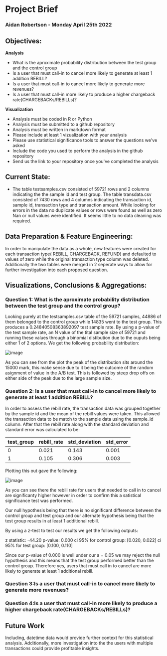 # **Project Brief**
### **Aidan Robertson      -     Monday April 25th 2022**
## **Objectives:**  
  **Analysis**

* What is the aproximate probability distribution between the test group and the control group
* Is a user that must call-in to cancel more likely to generate at least 1 addition REBILL?
* Is a user that must call-in to cancel more likely to generate more revenues?
* Is a user that must call-in more likely to produce a higher chargeback rate(CHARGEBACKs/REBILLs)?
 
 **Visualization**
* Analysis must be coded in R or Python
* Analysis must be submitted to a github repository
* Analysis must be written in markdown format
* Please include at least 1 vizualization with your analysis
* Please use statistical significance tools to answer the questions we've asked
* Include the code you used to perform the analysis in the github repository
* Send us the link to your repository once you've completed the analysis

## **Current State:**

* The table testsamples.csv consisted of 59721 rows and 2 columns indicating the the sample id and test group. The table transdata.csv consisted of 7430 rows and 4 columns indicating the transaction id, sample id, transaction type and transaction amount. While looking for errors in the data no duplicate values or rows were found as well as zero Nan or null values were identified. It seems little to no data cleaning was required.

## **Data Preparation & Feature Engineering:**
In order to manipulate the data as a whole, new features were created for each transaction type( REBILL, CHARGEBACK, REFUND) and defaulted to values of zero while the original transaction type column was deleted. Additionally the two tables were merged in 2 seperate ways to allow for further investigation into each proposed question.


## **Visualizations, Conclusions & Aggregations:**
### Question 1: What is the aproximate probability distribution between the test group and the control group?

Looking purely at the testsamples.csv table of the 59721 samples, 44886 of them belonged to the control group while 14835 went to the test group. This produces a 0.24840508363892097 test sample rate. By using a p-value of the test sample rate, an N value of the tital sample size of 59721 and running these values through a binomial distibution due to the ouputs being either 1 of 2 options. We get the following probability distribution:

![image](https://user-images.githubusercontent.com/54183001/165035402-6ae43359-76b1-4dee-a34c-5013d44991f8.png)

As you can see from the plot the peak of the distribution sits around the 15000 mark, this make sense due to it being the outcome of the random asignment of value in the A/B test. This is followed by steep drop offs on either side of the peak due to the large sample size.
### Question 2: Is a user that must call-in to cancel more likely to generate at least 1 addition REBILL?

In order to assess the rebill rate, the transaction data was grouped together by the sample id and the mean of the rebill values were taken. This allowed the transaction data to be match to the sample data using the sample_id column. After that the rebill rate along with the standard deviation and standard error was calculated to be:

test_group	| rebill_rate	| std_deviation	| std_error
  --- 	 |	 ---   |    ---   |   ---   |
   0	       |     0.021	 |     0.143	    |  0.001
   1	       |     0.105	 |     0.306	    |  0.003

Plotting this out gave the following:

![image](https://user-images.githubusercontent.com/54183001/165036709-052d52b1-dccb-41a4-9e15-582a58198d60.png)

As you can see there the rebill rate for users that needed to call in to cancel are significanty higher however in order to confirm this a satistical significance test was performed.

Our null hypothesis being that there is no significant difference between the control group and test group and our alternate hypothesis being that the test group results in at least 1 additional rebill.

By using a z-test to test our results we get the following outputs:

z statistic: -44.20
p-value: 0.000
ci 95% for control group: [0.020, 0.022]
ci 95% for test group: [0.100, 0.110]

Since our p-value of 0.000 is well under our a = 0.05 we may reject the null hypothesis and this means that the test group performed better than the control group. Therefore yes, users that must call in to cancel are more likely to generate at least 1 additional rebill.

### Question 3:Is a user that must call-in to cancel more likely to generate more revenues?

### Question 4:Is a user that must call-in more likely to produce a higher chargeback rate(CHARGEBACKs/REBILLs)?

## Future Work
Including, datetime data would provide further context for this statistical analysis. Additionally, more investigation into the the users with multiple transactions could provide profitable insights.
